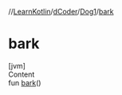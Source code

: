 //[LearnKotlin](../../index.md)/[dCoder](../index.md)/[Dog1](index.md)/[bark](bark.md)



# bark  
[jvm]  
Content  
fun [bark](bark.md)()  



